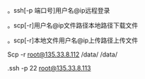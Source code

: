。ssh\[-p 端口号\]用户名@ip远程登录

。scp\[-r\]用户名@ip文件路径本地路径下载文件

。scp\[-r\]本地文件用户名@ip上传路径上传文件

Scp -r root@135.33.8.112 /data/ /data/



.ssh -p 22 root@135.33.8.113


